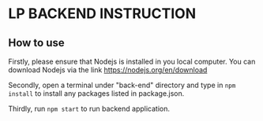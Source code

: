 # LP BACKEND INSTRUCTION

## How to use

Firstly, please ensure that Nodejs is installed in you local computer. You can download Nodejs via the link https://nodejs.org/en/download

Secondly, open a terminal under "back-end" directory and type in `npm install` to install any packages listed in package.json.

Thirdly, run `npm start` to run backend application.
